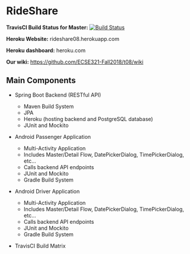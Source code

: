 # RideShare

**TravisCI Build Status for Master:** [![Build Status](https://travis-ci.com/ECSE321-Fall2018/t08.svg?token=atEt1SppUvzajjRzBkhC&branch=master)](https://travis-ci.com/ECSE321-Fall2018/t08)

**Heroku Website:** rideshare08.herokuapp.com

**Heroku dashboard:** heroku.com

**Our wiki:** https://github.com/ECSE321-Fall2018/t08/wiki

## Main Components
* Spring Boot Backend (RESTful API)
  * Maven Build System
  * JPA
  * Heroku (hosting backend and PostgreSQL database)
  * JUnit and Mockito

* Android Passenger Application
  * Multi-Activity Application
  * Includes Master/Detail Flow, DatePickerDialog, TimePickerDialog, etc...
  * Calls backend API endpoints
  * JUnit and Mockito
  * Gradle Build System
  
* Android Driver Application
  * Multi-Activity Application
  * Includes Master/Detail Flow, DatePickerDialog, TimePickerDialog, etc...
  * Calls backend API endpoints
  * JUnit and Mockito
  * Gradle Build System
  
* TravisCI Build Matrix
